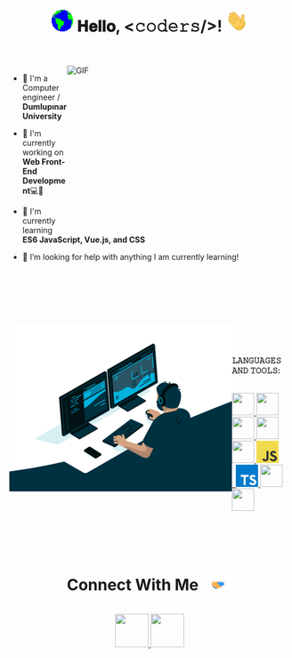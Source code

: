 <h1 align="center">
  <a target="_blank">
    <img src="https://github.com/abdurrahmanseyidoglu/abdurrahmanseyidoglu/blob/main/Earth.gif" height="40" width="40">
  </a>
  𝐇𝐞𝐥𝐥𝐨, &lt;𝚌𝚘𝚍𝚎𝚛𝚜/&gt;!
  <a target="_blank">
    <img src="https://github.com/abdurrahmanseyidoglu/abdurrahmanseyidoglu/blob/main/Hi.gif" height="40" width="40"/>
  </a>
</h1>

<br/>
<br/>
<a target="_blank">
  <img align="right" height="300" width="400" alt="GIF" src="https://github.com/abdurrahmanseyidoglu/abdurrahmanseyidoglu/blob/main/developer.gif">
</a>

- 🏫  I'm a Computer engineer / **Dumlupınar University**
   
- 🔭  I'm currently working on **Web Front-End Development**💻🤖

- 🌱  I'm currently  learning **ES6 JavaScript, Vue.js, and CSS**

- 🤔  I’m looking for help with anything I am currently learning! 



<br/>
<br/>
<br/>
<br/>
<br/>

<a target="_blank"><img align="left" height="300" width="400" alt="𝙶𝙸𝙵" src="https://github.com/abdurrahmanseyidoglu/abdurrahmanseyidoglu/blob/main/code.gif"></a>
<br/>
 

#

**𝙻𝙰𝙽𝙶𝚄𝙰𝙶𝙴𝚂 𝙰𝙽𝙳 𝚃𝙾𝙾𝙻𝚂:**  
<br/>

<a href="https://dev.w3.org/html5/spec-LC/" target="_blank">
<code><img height="40" width="40" src="https://cdn.iconscout.com/icon/free/png-64/html5-40-1175193.png"></code>
  </a>
<a href="https://www.w3.org/Style/CSS/Overview.en.html" target="_blank">
<code><img height="40" width="40" src="https://cdn.iconscout.com/icon/free/png-256/css-131-722685.png"></code>
  </a>
<a href="https://sass-lang.com/" target="_blank">
<code><img height="40" width="40" src="https://sass-lang.com/assets/img/styleguide/seal-color-aef0354c.png"></code>
  </a>
  <a href="https://tailwindcss.com/" target="_blank">
<code><img height="40" width="40" src="https://tailwindcss.com/_next/static/media/tailwindcss-mark.79614a5f61617ba49a0891494521226b.svg"></code>
  </a>
  <a href="https://getbootstrap.com/" target="_blank">
<code><img height="40" width="40" src="https://getbootstrap.com/docs/5.0/assets/brand/bootstrap-logo.svg"></code>
  </a>
<a href="https://www.javascript.com/" target="_blank">
<code><img height="40" width="40" src="https://raw.githubusercontent.com/github/explore/80688e429a7d4ef2fca1e82350fe8e3517d3494d/topics/javascript/javascript.png">
 </code>
    </a>
<a href="https://www.typescriptlang.org/" target="_blank">   
<code><img height="40" width="40" src="https://raw.githubusercontent.com/github/explore/80688e429a7d4ef2fca1e82350fe8e3517d3494d/topics/typescript/typescript.png"></code>  </a>
<a href="https://reactjs.org/" target="_blank">   
<code><img height="40" width="40" src="https://upload.wikimedia.org/wikipedia/commons/thumb/a/a7/React-icon.svg/512px-React-icon.svg.png?20220125121207"></code>  </a>


<a href="https://git-scm.com/doc" target="_blank">  
<code><img height="40" width="40" src="https://git-scm.com/images/logos/downloads/Git-Icon-1788C.png"></code>  </a>


<!-- <code><img height="40" width="40" src=""></code>
<code><img height="40" width="40" src=""></code>
<code><img height="40" width="40" src=""></code>
<code><img height="40" width="40" src=""></code>
<code><img height="40" width="40" src=""></code>
<code><img height="40" width="40" src=""></code>
 -->
<br/>

#

<!-- <details open="">
<summary>
  <g-emoji class="g-emoji" alias="chart_with_upwards_trend" fallback-src="https://github.githubassets.com/images/icons/emoji/unicode/1f4c8.png">📈</g-emoji>
  <strong>𝙶𝚒𝚝𝚑𝚞𝚋 𝚂𝚝𝚊𝚝𝚜 : </strong>
</summary>
<br>
<p align="center">
  <a href="https://github.com/abdurrahmanseyidoglu">
    <img align="center" src="https://github-readme-stats.vercel.app/api?username=abdurrahmanseyidoglu&show_icons=true&hide_border=true&title_color=94b4a4&amp&icon_color=FFFFFF&amp&text_color=FFFFFF&amp&bg_color=000000&count_private=true&include_all_commits=true"/>
  </a>
  </br>
  <a href="https://github.com/abdurrahmanseyidoglu">
    </br>
    </br>
    <img align="center" height="195px" src="https://github-readme-stats.vercel.app/api/top-langs/?username=AbdurrahmanSeyidoglu&text_color=FFFFFF&bg_color=000000&title_color=94b4a4&langs_count=15&layout=compact&hide_border=true" />
  </a>
</p>
</details> -->
<br>


<br/>

#
<h1 align="center">
  Connect With Me
  <a target="_blank">
    <img src="https://github.com/abdurrahmanseyidoglu/abdurrahmanseyidoglu/blob/main/Handshake.gif" height="25px" style="max-width:100%;">
  </a>
</h1>

<p align="center">
  <br>
  <a href="https://www.linkedin.com/in/abdurrahmanseyidoglu/" target="_blank">
    <code><img height="60" width="60" src="https://upload.wikimedia.org/wikipedia/commons/thumb/c/ca/LinkedIn_logo_initials.png/768px-LinkedIn_logo_initials.png"/></code>
  </a>
 
  <a href="https://twitter.com/llseyidoglu" target="_blank">
    <code><img height="60" width="60" src="https://seeklogo.com/images/T/twitter-bird-icon-logo-B5634C6F6A-seeklogo.com.png"/></code>
  </a>
  
</p>
<br/>

<style>
.AnimatedImagePlayer-images .AnimatedImagePlayer-animatedImage{
  widrh:40px;
  }
</style>
